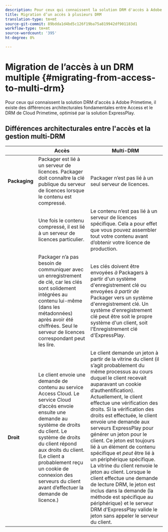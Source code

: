 ```yaml
---
description: Pour ceux qui connaissent la solution DRM d'accès à Adobe Primetime, il existe des différences architecturales fondamentales entre Access et le DRM de Cloud Primetime, optimisé par la solution ExpressPlay.
title: Migration d’un accès à plusieurs DRM
translation-type: tm+mt
source-git-commit: 89bdda1d4bd5c126f19ba75a819942df901183d1
workflow-type: tm+mt
source-wordcount: '395'
ht-degree: 0%

---
```



# Migration de l’accès à un DRM multiple {#migrating-from-access-to-multi-drm}

Pour ceux qui connaissent la solution DRM d&#39;accès à Adobe Primetime, il existe des différences architecturales fondamentales entre Access et le DRM de Cloud Primetime, optimisé par la solution ExpressPlay.

## Différences architecturales entre l&#39;accès et la gestion multi-DRM

|  | Accès | Multi-DRM |
|---|---|---|
| **Packaging** | Packager est lié à un serveur de licences. Packager doit connaître la clé publique du serveur de licences lorsque le contenu est compressé. | Packager n’est pas lié à un seul serveur de licences. |
|  | Une fois le contenu compressé, il est lié à un serveur de licences particulier. | Le contenu n’est pas lié à un serveur de licences spécifique. Cela a pour effet que vous pouvez assembler tout votre contenu avant d’obtenir votre licence de production. |
|  | Packager n’a pas besoin de communiquer avec un enregistrement de clé, car les clés sont solidement intégrées au contenu lui-même (dans les métadonnées) après avoir été chiffrées. Seul le serveur de licences correspondant peut les lire. | Les clés doivent être envoyées *à* Packagers à partir d&#39;un système d&#39;enregistrement clé ou envoyées *à partir de* Packager vers un système d&#39;enregistrement clé. Un système d&#39;enregistrement clé peut être soit le propre système d&#39;un client, soit l&#39;Enregistrement clé d&#39;ExpressPlay. |
| **Droit** | Le client envoie une demande de contenu au service Access Cloud. Le service Cloud d’accès envoie ensuite une demande au système de droits du client. Le système de droits du client répond aux droits du client. (Le client a probablement reçu un cookie de connexion des serveurs du client avant d’effectuer la demande de licence.) | Le client demande un jeton à partir de la vitrine du client (il s’agit probablement du même processus au cours duquel le client recevait auparavant un cookie d’authentification). Actuellement, le client effectue une vérification des droits. Si la vérification des droits est effectuée, le client envoie une demande aux serveurs ExpressPlay pour générer un jeton pour le client. Ce jeton est toujours lié à un élément de contenu spécifique et *peut* être lié à un périphérique spécifique. La vitrine du client renvoie le jeton au client. Lorsque le client effectue une demande de lecture DRM, le jeton est inclus dans la demande (la méthode est spécifique au périphérique) et le serveur DRM d&#39;ExpressPlay valide le jeton sans appeler le serveur du client. |